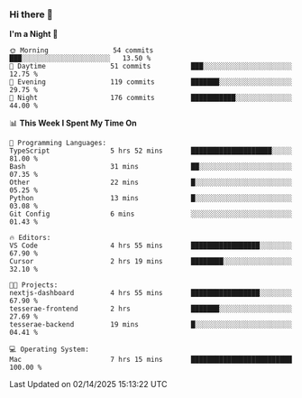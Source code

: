 ### Hi there 👋

<!--
**ALiersEL/ALiersEL** is a ✨ _special_ ✨ repository because its `README.md` (this file) appears on your GitHub profile.

Here are some ideas to get you started:

- 🔭 I’m currently working on ...
- 🌱 I’m currently learning ...
- 👯 I’m looking to collaborate on ...
- 🤔 I’m looking for help with ...
- 💬 Ask me about ...
- 📫 How to reach me: ...
- 😄 Pronouns: ...
- ⚡ Fun fact: ...
-->

<!--START_SECTION:waka-->
**I'm a Night 🦉** 

```text
🌞 Morning                54 commits          ███░░░░░░░░░░░░░░░░░░░░░░   13.50 % 
🌆 Daytime                51 commits          ███░░░░░░░░░░░░░░░░░░░░░░   12.75 % 
🌃 Evening                119 commits         ███████░░░░░░░░░░░░░░░░░░   29.75 % 
🌙 Night                  176 commits         ███████████░░░░░░░░░░░░░░   44.00 % 
```


📊 **This Week I Spent My Time On** 

```text
💬 Programming Languages: 
TypeScript               5 hrs 52 mins       ████████████████████░░░░░   81.00 % 
Bash                     31 mins             ██░░░░░░░░░░░░░░░░░░░░░░░   07.35 % 
Other                    22 mins             █░░░░░░░░░░░░░░░░░░░░░░░░   05.25 % 
Python                   13 mins             █░░░░░░░░░░░░░░░░░░░░░░░░   03.08 % 
Git Config               6 mins              ░░░░░░░░░░░░░░░░░░░░░░░░░   01.43 % 

🔥 Editors: 
VS Code                  4 hrs 55 mins       █████████████████░░░░░░░░   67.90 % 
Cursor                   2 hrs 19 mins       ████████░░░░░░░░░░░░░░░░░   32.10 % 

🐱‍💻 Projects: 
nextjs-dashboard         4 hrs 55 mins       █████████████████░░░░░░░░   67.90 % 
tesserae-frontend        2 hrs               ███████░░░░░░░░░░░░░░░░░░   27.69 % 
tesserae-backend         19 mins             █░░░░░░░░░░░░░░░░░░░░░░░░   04.41 % 

💻 Operating System: 
Mac                      7 hrs 15 mins       █████████████████████████   100.00 % 
```


 Last Updated on 02/14/2025 15:13:22 UTC
<!--END_SECTION:waka-->
